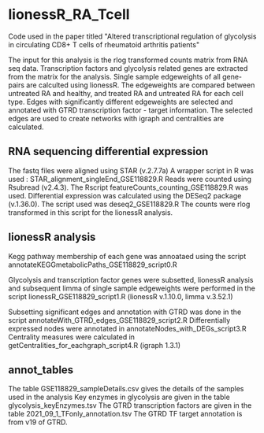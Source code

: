 # lionessR_RA_Tcell
Code used in the paper titled "Altered transcriptional regulation of glycolysis in circulating CD8+ T  cells of rheumatoid arthritis patients"

The input for this analysis is the rlog transformed counts matrix from RNA seq data.
Transcription factors and glycolysis related genes are extracted from the matrix for the analysis.
Single sample edgeweights of all gene-pairs are calculted using lionessR.
The edgeweights are compared between untreated RA and healthy, and treated RA and untreated RA for each cell type.
Edges with significantly different edgeweights are selected and annotated with GTRD transcription factor - target information.
The selected edges are used to create networks with igraph and centralities are calculated.

## RNA sequencing differential expression
The fastq files were aligned using STAR (v.2.7.7a)
A wrapper script in R was used : STAR_alignment_singleEnd_GSE118829.R
Reads were counted using Rsubread (v2.4.3). The Rscript featureCounts_counting_GSE118829.R was used.
Differential expression was calculated using the DESeq2 package (v.1.36.0). The script used was deseq2_GSE118829.R
The counts were rlog transformed in this script for the lionessR analysis.

## lionessR analysis
Kegg pathway membership of each gene was annoataed using the script 
annotateKEGGmetabolicPaths_GSE118829_script0.R 

Glycolysis and transcription factor genes were subsetted, lionessR analysis and subsequent limma of single sample edgeweights were performed in the script lionessR_GSE118829_script1.R (lionessR v.1.10.0, limma v.3.52.1)

Subsetting significant edges and annotation with GTRD was done in the script annotateWith_GTRD_edges_GSE118829_script2.R
Differentially expressed nodes were annotated in annotateNodes_with_DEGs_script3.R
Centrality measures were calculated in getCentralities_for_eachgraph_script4.R (igraph 1.3.1)

## annot_tables
The table GSE118829_sampleDetails.csv gives the details of the samples used in the analysis
Key enzymes in glycolysis are given in the table glycolysis_keyEnzymes.tsv
The GTRD transcription factors are given in the table 2021_09_1_TFonly_annotation.tsv
The GTRD TF target annotation is from v19 of GTRD.
